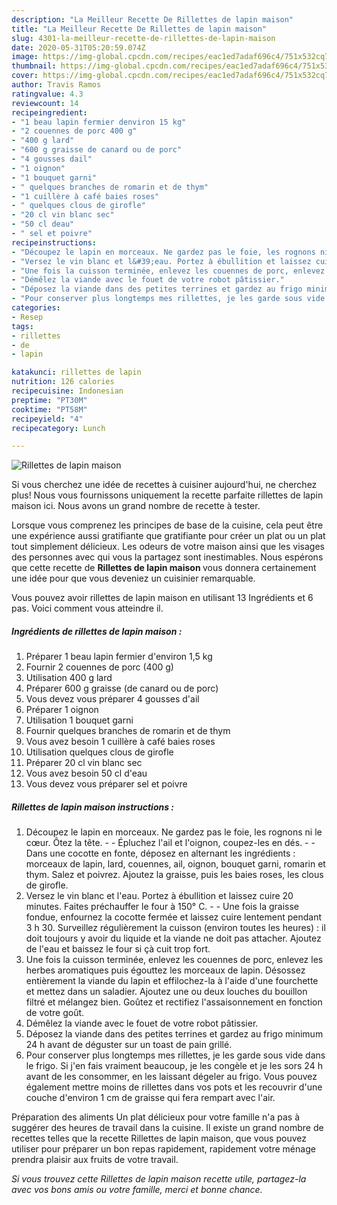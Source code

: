 ```yaml
---
description: "La Meilleur Recette De Rillettes de lapin maison"
title: "La Meilleur Recette De Rillettes de lapin maison"
slug: 4301-la-meilleur-recette-de-rillettes-de-lapin-maison
date: 2020-05-31T05:20:59.074Z
image: https://img-global.cpcdn.com/recipes/eac1ed7adaf696c4/751x532cq70/rillettes-de-lapin-maison-photo-principale-de-la-recette.jpg
thumbnail: https://img-global.cpcdn.com/recipes/eac1ed7adaf696c4/751x532cq70/rillettes-de-lapin-maison-photo-principale-de-la-recette.jpg
cover: https://img-global.cpcdn.com/recipes/eac1ed7adaf696c4/751x532cq70/rillettes-de-lapin-maison-photo-principale-de-la-recette.jpg
author: Travis Ramos
ratingvalue: 4.3
reviewcount: 14
recipeingredient:
- "1 beau lapin fermier denviron 15 kg"
- "2 couennes de porc 400 g"
- "400 g lard"
- "600 g graisse de canard ou de porc"
- "4 gousses dail"
- "1 oignon"
- "1 bouquet garni"
- " quelques branches de romarin et de thym"
- "1 cuillère à café baies roses"
- " quelques clous de girofle"
- "20 cl vin blanc sec"
- "50 cl deau"
- " sel et poivre"
recipeinstructions:
- "Découpez le lapin en morceaux. Ne gardez pas le foie, les rognons ni le cœur. Ôtez la tête.  Épluchez l&#39;ail et l&#39;oignon, coupez-les en dés.  Dans une cocotte en fonte, déposez en alternant les ingrédients : morceaux de lapin, lard, couennes, ail, oignon, bouquet garni, romarin et thym. Salez et poivrez. Ajoutez la graisse, puis les baies roses, les clous de girofle."
- "Versez le vin blanc et l&#39;eau. Portez à ébullition et laissez cuire 20 minutes. Faites préchauffer le four à 150° C.  Une fois la graisse fondue, enfournez la cocotte fermée et laissez cuire lentement pendant 3 h 30. Surveillez régulièrement la cuisson (environ toutes les heures) : il doit toujours y avoir du liquide et la viande ne doit pas attacher. Ajoutez de l&#39;eau et baissez le four si çà cuit trop fort."
- "Une fois la cuisson terminée, enlevez les couennes de porc, enlevez les herbes aromatiques puis égouttez les morceaux de lapin. Désossez entièrement la viande du lapin et effilochez-la à l&#39;aide d&#39;une fourchette et mettez dans un saladier. Ajoutez une ou deux louches du bouillon filtré et mélangez bien. Goûtez et rectifiez l&#39;assaisonnement en fonction de votre goût."
- "Démêlez la viande avec le fouet de votre robot pâtissier."
- "Déposez la viande dans des petites terrines et gardez au frigo minimum 24 h avant de déguster sur un toast de pain grillé."
- "Pour conserver plus longtemps mes rillettes, je les garde sous vide dans le frigo. Si j&#39;en fais vraiment beaucoup, je les congèle et je les sors 24 h avant de les consommer, en les laissant dégeler au frigo. Vous pouvez également mettre moins de rillettes dans vos pots et les recouvrir d&#39;une couche d&#39;environ 1 cm de graisse qui fera rempart avec l&#39;air."
categories:
- Resep
tags:
- rillettes
- de
- lapin

katakunci: rillettes de lapin 
nutrition: 126 calories
recipecuisine: Indonesian
preptime: "PT30M"
cooktime: "PT58M"
recipeyield: "4"
recipecategory: Lunch

---
```



![Rillettes de lapin maison](https://img-global.cpcdn.com/recipes/eac1ed7adaf696c4/751x532cq70/rillettes-de-lapin-maison-photo-principale-de-la-recette.jpg)

Si vous cherchez une idée de recettes à cuisiner aujourd'hui, ne cherchez plus! Nous vous fournissons uniquement la recette parfaite rillettes de lapin maison ici. Nous avons un grand nombre de recette à tester.

Lorsque vous comprenez les principes de base de la cuisine, cela peut être une expérience aussi gratifiante que gratifiante pour créer un plat ou un plat tout simplement délicieux. Les odeurs de votre maison ainsi que les visages des personnes avec qui vous la partagez sont inestimables. Nous espérons que cette recette de <strong> Rillettes de lapin maison </strong> vous donnera certainement une idée pour que vous deveniez un cuisinier remarquable.

<!--inarticleads1-->

Vous pouvez avoir rillettes de lapin maison en utilisant 13 Ingrédients et 6 pas. Voici comment vous atteindre il.

##### Ingrédients de rillettes de lapin maison :

1. Préparer 1 beau lapin fermier d&#39;environ 1,5 kg
1. Fournir 2 couennes de porc (400 g)
1. Utilisation 400 g lard
1. Préparer 600 g graisse (de canard ou de porc)
1. Vous devez vous préparer 4 gousses d&#39;ail
1. Préparer 1 oignon
1. Utilisation 1 bouquet garni
1. Fournir  quelques branches de romarin et de thym
1. Vous avez besoin 1 cuillère à café baies roses
1. Utilisation  quelques clous de girofle
1. Préparer 20 cl vin blanc sec
1. Vous avez besoin 50 cl d&#39;eau
1. Vous devez vous préparer  sel et poivre




<!--inarticleads2-->

##### Rillettes de lapin maison instructions :

1. Découpez le lapin en morceaux. Ne gardez pas le foie, les rognons ni le cœur. Ôtez la tête. -  - Épluchez l&#39;ail et l&#39;oignon, coupez-les en dés. -  - Dans une cocotte en fonte, déposez en alternant les ingrédients : morceaux de lapin, lard, couennes, ail, oignon, bouquet garni, romarin et thym. Salez et poivrez. Ajoutez la graisse, puis les baies roses, les clous de girofle.
1. Versez le vin blanc et l&#39;eau. Portez à ébullition et laissez cuire 20 minutes. Faites préchauffer le four à 150° C. -  - Une fois la graisse fondue, enfournez la cocotte fermée et laissez cuire lentement pendant 3 h 30. Surveillez régulièrement la cuisson (environ toutes les heures) : il doit toujours y avoir du liquide et la viande ne doit pas attacher. Ajoutez de l&#39;eau et baissez le four si çà cuit trop fort.
1. Une fois la cuisson terminée, enlevez les couennes de porc, enlevez les herbes aromatiques puis égouttez les morceaux de lapin. Désossez entièrement la viande du lapin et effilochez-la à l&#39;aide d&#39;une fourchette et mettez dans un saladier. Ajoutez une ou deux louches du bouillon filtré et mélangez bien. Goûtez et rectifiez l&#39;assaisonnement en fonction de votre goût.
1. Démêlez la viande avec le fouet de votre robot pâtissier.
1. Déposez la viande dans des petites terrines et gardez au frigo minimum 24 h avant de déguster sur un toast de pain grillé.
1. Pour conserver plus longtemps mes rillettes, je les garde sous vide dans le frigo. Si j&#39;en fais vraiment beaucoup, je les congèle et je les sors 24 h avant de les consommer, en les laissant dégeler au frigo. Vous pouvez également mettre moins de rillettes dans vos pots et les recouvrir d&#39;une couche d&#39;environ 1 cm de graisse qui fera rempart avec l&#39;air.




<!--inarticleads1-->

<p>
Préparation des aliments Un plat délicieux pour votre famille n'a pas à suggérer des heures de travail dans la cuisine. Il existe un grand nombre de recettes telles que la recette Rillettes de lapin maison, que vous pouvez utiliser pour préparer un bon repas rapidement, rapidement votre ménage prendra plaisir aux fruits de votre travail.
</p>

<p>
<i>Si vous trouvez cette Rillettes de lapin maison recette utile, partagez-la avec vos bons amis ou votre famille, merci et bonne chance.</i>
</p>
